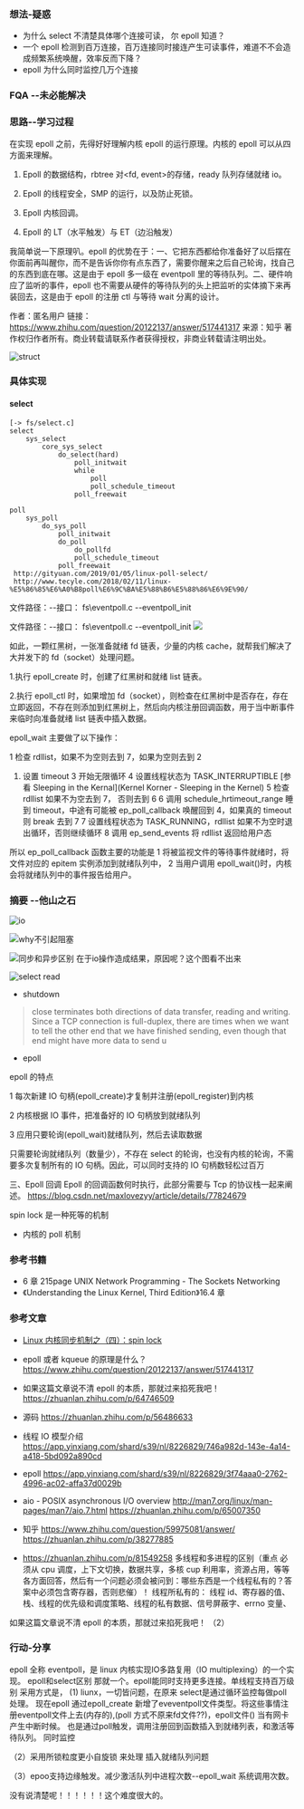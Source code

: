 ### 想法-疑惑

- 为什么 select 不清楚具体哪个连接可读，
  尔 epoll 知道？
- 一个 epoll 检测到百万连接，百万连接同时接连产生可读事件，难道不不会造成频繁系统唤醒，效率反而下降？
- epoll 为什么同时监控几万个连接

### FQA --未必能解决

### 思路--学习过程

在实现 epoll 之前，先得好好理解内核 epoll 的运行原理。内核的 epoll 可以从四方面来理解。

1. Epoll 的数据结构，rbtree 对<fd, event>的存储，ready 队列存储就绪 io。

2. Epoll 的线程安全，SMP 的运行，以及防止死锁。

3. Epoll 内核回调。

4. Epoll 的 LT（水平触发）与 ET（边沿触发）

我简单说一下原理叭。epoll 的优势在于：一、它把东西都给你准备好了以后摆在你面前再叫醒你，而不是告诉你你有点东西了，需要你醒来之后自己轮询，找自己的东西到底在哪。这是由于 epoll 多一级在 eventpoll 里的等待队列。二、硬件响应了监听的事件，epoll 也不需要从硬件的等待队列的头上把监听的实体摘下来再装回去，这是由于 epoll 的注册 ctl 与等待 wait 分离的设计。

作者：匿名用户
链接：https://www.zhihu.com/question/20122137/answer/517441317
来源：知乎
著作权归作者所有。商业转载请联系作者获得授权，非商业转载请注明出处。

![struct](https://pic1.zhimg.com/80/v2-76e1c8814a4b75c8f4f752acc470cc64_hd.jpg)

### 具体实现

#### select

```
[-> fs/select.c]
select
    sys_select
        core_sys_select
            do_select(hard)
                poll_initwait
                while
                    poll
                    poll_schedule_timeout
                poll_freewait

poll
    sys_poll
        do_sys_poll
            poll_initwait
            do_poll
                do_pollfd
                poll_schedule_timeout
            poll_freewait
 http://gityuan.com/2019/01/05/linux-poll-select/
 http://www.tecyle.com/2018/02/11/linux-%E5%86%85%E6%A0%B8poll%E6%9C%BA%E5%88%B6%E5%88%86%E6%9E%90/
```

文件路径：--接口：
fs\eventpoll.c --eventpoll_init

文件路径：--接口：
fs\eventpoll.c --eventpoll_init
![](https://images0.cnblogs.com/blog/444582/201308/08215950-f001a31a5e4d4d6f8ab191f57f6fe948.png)

如此，一颗红黑树，一张准备就绪 fd 链表，少量的内核 cache，就帮我们解决了大并发下的 fd（socket）处理问题。

1.执行 epoll_create 时，创建了红黑树和就绪 list 链表。

2.执行 epoll_ctl 时，如果增加 fd（socket），则检查在红黑树中是否存在，存在立即返回，不存在则添加到红黑树上，然后向内核注册回调函数，用于当中断事件来临时向准备就绪 list 链表中插入数据。

epoll_wait 主要做了以下操作：

1 检查 rdllist，如果不为空则去到 7，如果为空则去到 2

1. 设置 timeout
   3 开始无限循环
   4 设置线程状态为 TASK_INTERRUPTIBLE [参看 Sleeping in the Kernal](Kernel Korner - Sleeping in the Kernel)
   5 检查 rdllist 如果不为空去到 7， 否则去到 6
   6 调用 schedule_hrtimeout_range 睡到 timeout，中途有可能被 ep_poll_callback 唤醒回到 4，如果真的 timeout 则 break 去到 7
   7 设置线程状态为 TASK_RUNNING，rdllist 如果不为空时退出循环，否则继续循环
   8 调用 ep_send_events 将 rdllist 返回给用户态

所以 ep_poll_callback 函数主要的功能是
1 将被监视文件的等待事件就绪时，将文件对应的 epitem 实例添加到就绪队列中，
2 当用户调用 epoll_wait()时，内核会将就绪队列中的事件报告给用户。

### 摘要 --他山之石

![io ](https://upload-images.jianshu.io/upload_images/1837968-06cee0ab5d523727.png?imageMogr2/auto-orient/strip%7CimageView2/2/w/1240)

![why不引起阻塞](https://upload-images.jianshu.io/upload_images/1837968-c4be6ce0c264c8ba.png?imageMogr2/auto-orient/strip%7CimageView2/2/w/1240)

![同步和异步区别 在于io操作造成结果，原因呢？这个图看不出来](https://upload-images.jianshu.io/upload_images/1837968-3e717c53012e0f64.png?imageMogr2/auto-orient/strip%7CimageView2/2/w/1240)

![select read ](https://upload-images.jianshu.io/upload_images/1837968-3169c70996ee4e93.png?imageMogr2/auto-orient/strip%7CimageView2/2/w/1240)

- shutdown

> close terminates both directions of data transfer, reading and writing. Since a TCP
> connection is full-duplex, there are times when we want to tell the other end that we
> have finished sending, even though that end might have more data to send u

- epoll

epoll 的特点

1 每次新建 IO 句柄(epoll_create)才复制并注册(epoll_register)到内核

2 内核根据 IO 事件，把准备好的 IO 句柄放到就绪队列

3 应用只要轮询(epoll_wait)就绪队列，然后去读取数据

只需要轮询就绪队列（数量少），不存在 select 的轮询，也没有内核的轮询，不需要多次复制所有的 IO 句柄。因此，可以同时支持的 IO 句柄数轻松过百万

三、Epoll 回调
Epoll 的回调函数何时执行，此部分需要与 Tcp 的协议栈一起来阐述。
https://blog.csdn.net/maxlovezyy/article/details/77824679

spin lock 是一种死等的机制

- 内核的 poll 机制

### 参考书籍

- 6 章 215page UNIX Network Programming - The Sockets Networking
- 《Understanding the Linux Kernel, Third Edition》16.4 章

### 参考文章

- [Linux 内核同步机制之（四）：spin lock ](http://www.wowotech.net/kernel_synchronization/spinlock.html)

- epoll 或者 kqueue 的原理是什么？
  https://www.zhihu.com/question/20122137/answer/517441317
- 如果这篇文章说不清 epoll 的本质，那就过来掐死我吧！
  https://zhuanlan.zhihu.com/p/64746509
- 源码
  https://zhuanlan.zhihu.com/p/56486633

- 线程 IO 模型介绍
  https://app.yinxiang.com/shard/s39/nl/8226829/746a982d-143e-4a14-a418-5bd092a890cd

- epoll
  https://app.yinxiang.com/shard/s39/nl/8226829/3f74aaa0-2762-4996-ac02-affa37d0029b
- aio - POSIX asynchronous I/O overview
  http://man7.org/linux/man-pages/man7/aio.7.html
  https://zhuanlan.zhihu.com/p/65007350
- 知乎
  https://www.zhihu.com/question/59975081/answer/
  https://zhuanlan.zhihu.com/p/38277885

- https://zhuanlan.zhihu.com/p/81549258
  多线程和多进程的区别（重点 必须从 cpu 调度，上下文切换，数据共享，多核 cup 利用率，资源占用，等等各方面回答，然后有一个问题必须会被问到：哪些东西是一个线程私有的？答案中必须包含寄存器，否则悲催）！
  线程所私有的：
  线程 id、寄存器的值、栈、线程的优先级和调度策略、线程的私有数据、信号屏蔽字、errno 变量、

如果这篇文章说不清 epoll 的本质，那就过来掐死我吧！ （2）

### 行动-分享
epoll 全称 eventpoll，是 linux 内核实现IO多路复用（IO multiplexing）的一个实现。
epoll和select区别 那就一个。epoll能同时支持更多连接。单线程支持百万级别
采用方式是，
(1)
liunx，一切皆问题，在原来 select是通过循环监控每做poll处理。
现在epoll 通过epoll_create 新增了eveventpoll文件类型。将这些事情注册eventpoll文件上去(内存的),(poll 方式不原来fd文件??)，epoll文件()
当有网卡产生中断时候。 也是通过poll触发，调用注册回到函数插入到就绪列表，和激活等待队列。
同时监控






（2）采用所锁粒度更小自旋锁 来处理 插入就绪队列问题


（3）epoo支持边缘触发。减少激活队列中进程次数--epoll_wait 系统调用次数。
 
没有说清楚呢！！！！！！这个难度很大的。

